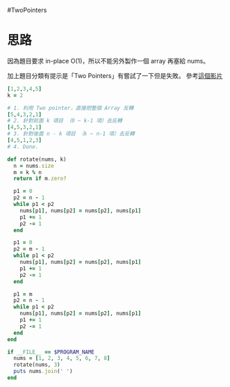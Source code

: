 #TwoPointers

# 思路

因為題目要求 in-place O(1)，所以不能另外製作一個 array 再塞給 nums。

加上題目分類有提示是「Two Pointers」有嘗試了一下但是失敗。
參考[這個影片](https://www.youtube.com/watch?v=BHr381Guz3Y&ab_channel=NeetCode)

```ruby
[1,2,3,4,5]
k = 2

# 1. 利用 Two pointer，直接把整個 Array 反轉
[5,4,3,2,1]
# 2. 針對前面 k 項目 （0 ~ k-1 項）去反轉
[4,5,3,2,1]
# 3. 針對後面 n - k 項目 （k ~ n-1 項）去反轉
[4,5,1,2,3]
# 4. Done.
```

```ruby
def rotate(nums, k)
  n = nums.size
  m = k % n
  return if m.zero?

  p1 = 0
  p2 = n - 1
  while p1 < p2
    nums[p1], nums[p2] = nums[p2], nums[p1]
    p1 += 1
    p2 -= 1
  end

  p1 = 0
  p2 = m - 1
  while p1 < p2
    nums[p1], nums[p2] = nums[p2], nums[p1]
    p1 += 1
    p2 -= 1
  end

  p1 = m
  p2 = n - 1
  while p1 < p2
    nums[p1], nums[p2] = nums[p2], nums[p1]
    p1 += 1
    p2 -= 1
  end
end

if __FILE__ == $PROGRAM_NAME
  nums = [1, 2, 3, 4, 5, 6, 7, 8]
  rotate(nums, 3)
  puts nums.join(' ')
end
```
